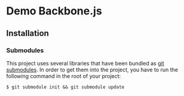 # Demo Backbone.js

## Installation

### Submodules

This project uses several libraries that have been bundled as [git submodules][gitsub]. In order to get them into the project, you have to run the following command in the root of your project:

    $ git submodule init && git submodule update


[gitsub]: http://book.git-scm.com/5_submodules.html